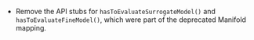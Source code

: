 - Remove the API stubs for `hasToEvaluateSurrogateModel()` and `hasToEvaluateFineModel()`, which were part of the deprecated Manifold mapping.
